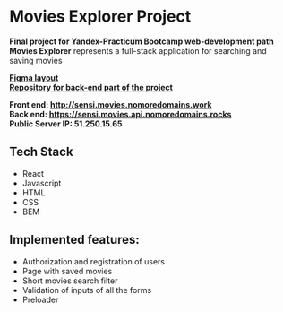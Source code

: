 # Movies Explorer Project

**Final project for Yandex-Practicum Bootcamp web-development path** 
**Movies Explorer** represents a full-stack application for searching and saving movies

**[Figma layout](https://www.figma.com/file/crdG0H4KMEK8C3P7KDSoPq/Diploma_Sensi)**  
**[Repository for back-end part of the project](https://github.com/BrodoDigitale/movies-explorer-api)**  

**Front end:  http://sensi.movies.nomoredomains.work  
Back end: https://sensi.movies.api.nomoredomains.rocks  
Public Server IP: 51.250.15.65**  


## Tech Stack
+ React
+ Javascript
+ HTML
+ CSS 
+ BEM

## Implemented features: 
+ Authorization and registration of users
+ Page with saved movies
+ Short movies search filter
+ Validation of inputs of all the forms
+ Preloader

